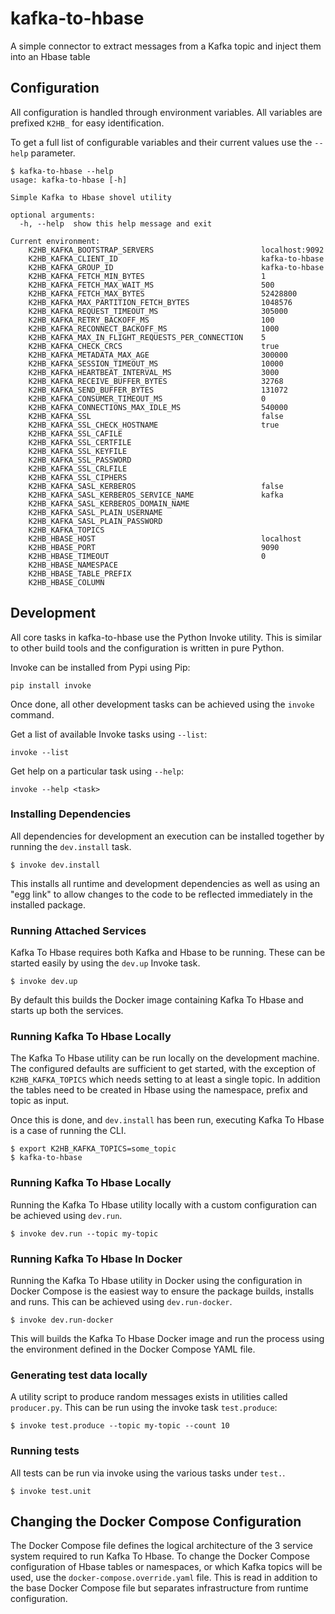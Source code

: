 # kafka-to-hbase

A simple connector to extract messages from a Kafka topic and inject them into
an Hbase table

## Configuration

All configuration is handled through environment variables. All variables are
prefixed `K2HB_` for easy identification.

To get a full list of configurable variables and their current values use the
`--help` parameter.

```
$ kafka-to-hbase --help
usage: kafka-to-hbase [-h]

Simple Kafka to Hbase shovel utility

optional arguments:
  -h, --help  show this help message and exit

Current environment:
    K2HB_KAFKA_BOOTSTRAP_SERVERS                        localhost:9092
    K2HB_KAFKA_CLIENT_ID                                kafka-to-hbase
    K2HB_KAFKA_GROUP_ID                                 kafka-to-hbase
    K2HB_KAFKA_FETCH_MIN_BYTES                          1
    K2HB_KAFKA_FETCH_MAX_WAIT_MS                        500
    K2HB_KAFKA_FETCH_MAX_BYTES                          52428800
    K2HB_KAFKA_MAX_PARTITION_FETCH_BYTES                1048576
    K2HB_KAFKA_REQUEST_TIMEOUT_MS                       305000
    K2HB_KAFKA_RETRY_BACKOFF_MS                         100
    K2HB_KAFKA_RECONNECT_BACKOFF_MS                     1000
    K2HB_KAFKA_MAX_IN_FLIGHT_REQUESTS_PER_CONNECTION    5
    K2HB_KAFKA_CHECK_CRCS                               true
    K2HB_KAFKA_METADATA_MAX_AGE                         300000
    K2HB_KAFKA_SESSION_TIMEOUT_MS                       10000
    K2HB_KAFKA_HEARTBEAT_INTERVAL_MS                    3000
    K2HB_KAFKA_RECEIVE_BUFFER_BYTES                     32768
    K2HB_KAFKA_SEND_BUFFER_BYTES                        131072
    K2HB_KAFKA_CONSUMER_TIMEOUT_MS                      0
    K2HB_KAFKA_CONNECTIONS_MAX_IDLE_MS                  540000
    K2HB_KAFKA_SSL                                      false
    K2HB_KAFKA_SSL_CHECK_HOSTNAME                       true
    K2HB_KAFKA_SSL_CAFILE
    K2HB_KAFKA_SSL_CERTFILE
    K2HB_KAFKA_SSL_KEYFILE
    K2HB_KAFKA_SSL_PASSWORD
    K2HB_KAFKA_SSL_CRLFILE
    K2HB_KAFKA_SSL_CIPHERS
    K2HB_KAFKA_SASL_KERBEROS                            false
    K2HB_KAFKA_SASL_KERBEROS_SERVICE_NAME               kafka
    K2HB_KAFKA_SASL_KERBEROS_DOMAIN_NAME
    K2HB_KAFKA_SASL_PLAIN_USERNAME
    K2HB_KAFKA_SASL_PLAIN_PASSWORD
    K2HB_KAFKA_TOPICS
    K2HB_HBASE_HOST                                     localhost
    K2HB_HBASE_PORT                                     9090
    K2HB_HBASE_TIMEOUT                                  0
    K2HB_HBASE_NAMESPACE
    K2HB_HBASE_TABLE_PREFIX
    K2HB_HBASE_COLUMN
```

## Development

All core tasks in kafka-to-hbase use the Python Invoke utility. This is similar
to other build tools and the configuration is written in pure Python.

Invoke can be installed from Pypi using Pip:

```
pip install invoke
```

Once done, all other development tasks can be achieved using the `invoke`
command.

Get a list of available Invoke tasks using `--list`:

```
invoke --list
```

Get help on a particular task using `--help`:

```
invoke --help <task>
```

### Installing Dependencies

All dependencies for development an execution can be installed together by
running the `dev.install` task.

```
$ invoke dev.install
```

This installs all runtime and development dependencies as well as using an "egg
link" to allow changes to the code to be reflected immediately in the installed
package.

### Running Attached Services

Kafka To Hbase requires both Kafka and Hbase to be running. These can be started
easily by using the `dev.up` Invoke task.

```
$ invoke dev.up
```

By default this builds the Docker image containing Kafka To Hbase and starts up
both the services.

### Running Kafka To Hbase Locally

The Kafka To Hbase utility can be run locally on the development machine. The
configured defaults are sufficient to get started, with the exception of
`K2HB_KAFKA_TOPICS` which needs setting to at least a single topic. In addition
the tables need to be created in Hbase using the namespace, prefix and topic as
input.

Once this is done, and `dev.install` has been run, executing Kafka To Hbase is a case of running the CLI.

```
$ export K2HB_KAFKA_TOPICS=some_topic
$ kafka-to-hbase
```

### Running Kafka To Hbase Locally

Running the Kafka To Hbase utility locally with a custom configuration can be
achieved using `dev.run`.

```
$ invoke dev.run --topic my-topic
```

### Running Kafka To Hbase In Docker

Running the Kafka To Hbase utility in Docker using the configuration in Docker
Compose is the easiest way to ensure the package builds, installs and runs. This
can be achieved using `dev.run-docker`.

```
$ invoke dev.run-docker
```

This will builds the Kafka To Hbase Docker image and run the process using the
environment defined in the Docker Compose YAML file.

### Generating test data locally

A utility script to produce random messages exists in utilities called `producer.py`.
This can be run using the invoke task `test.produce`:

```
$ invoke test.produce --topic my-topic --count 10
```

### Running tests

All tests can be run via invoke using the various tasks under `test.`.

```
$ invoke test.unit
```

## Changing the Docker Compose Configuration

The Docker Compose file defines the logical architecture of the 3 service system
required to run Kafka To Hbase. To change the Docker Compose configuration of
Hbase tables or namespaces, or which Kafka topics will be used, use the
`docker-compose.override.yaml` file. This is read in addition to the base Docker
Compose file but separates infrastructure from runtime configuration.
